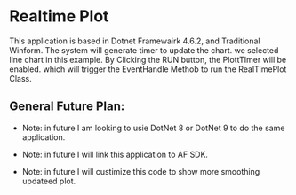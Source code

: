 # Realtime Plot
<p> This application is based in Dotnet Framewairk 4.6.2, and Traditional Winform. The system will generate timer to update the chart. we selected line chart in this example. By Clicking the RUN button, the PlottTImer will be enabled. which will trigger the EventHandle Methob to run the  RealTimePlot Class.
</p>

## General Future Plan: 

* Note: in future I am looking to usie DotNet 8 or DotNet 9 to do the same application.
- Note: in future I will link this application to AF SDK.
+ Note: in future I will custimize this code to show more smoothing updateed plot.

  
  
